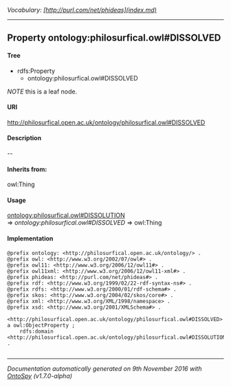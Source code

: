 _Vocabulary: [http://purl.com/net/phideas](index.md)_ 

---	
	




    


## Property ontology:philosurfical.owl#DISSOLVED


#### Tree

* rdfs:Property
    * ontology:philosurfical.owl#DISSOLVED





*NOTE* this is a leaf node.


#### URI
http://philosurfical.open.ac.uk/ontology/philosurfical.owl#DISSOLVED

#### Description
--


#### Inherits from:
owl:Thing



#### Usage


[ontology:philosurfical.owl#DISSOLUTION](class-ontologyphilosurficalowldissolution.md) 
=&gt;&nbsp;_ontology:philosurfical.owl#DISSOLVED_&nbsp;=&gt;&nbsp;owl:Thing

#### Implementation
```
@prefix ontology: <http://philosurfical.open.ac.uk/ontology/> .
@prefix owl: <http://www.w3.org/2002/07/owl#> .
@prefix owl11: <http://www.w3.org/2006/12/owl11#> .
@prefix owl11xml: <http://www.w3.org/2006/12/owl11-xml#> .
@prefix phideas: <http://purl.com/net/phideas#> .
@prefix rdf: <http://www.w3.org/1999/02/22-rdf-syntax-ns#> .
@prefix rdfs: <http://www.w3.org/2000/01/rdf-schema#> .
@prefix skos: <http://www.w3.org/2004/02/skos/core#> .
@prefix xml: <http://www.w3.org/XML/1998/namespace> .
@prefix xsd: <http://www.w3.org/2001/XMLSchema#> .

<http://philosurfical.open.ac.uk/ontology/philosurfical.owl#DISSOLVED> a owl:ObjectProperty ;
    rdfs:domain <http://philosurfical.open.ac.uk/ontology/philosurfical.owl#DISSOLUTION> .


```










---

_Documentation automatically generated on 9th November 2016 with [OntoSpy](http://ontospy.readthedocs.org/ "Open") (v1.7.0-alpha)_